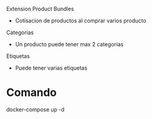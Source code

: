 Extension
Product Bundles
- Cotisacion de productos al comprar varios producto

Categorias
- Un producto puede tener max 2 categorias

Etiquetas
- Puede tener varias etiquetas

# Comando
docker-compose up -d